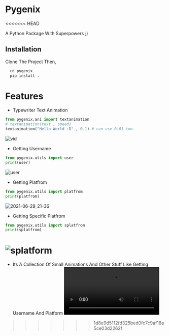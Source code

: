 
# Pygenix
<<<<<<< HEAD

A Python Package With Superpowers ;)

## Installation 

Clone The Project Then,

```bash 
  cd pygenix
  pip install .
```

# Features

-  Typewriter Text Animation

```python
from pygenix.ani import textanimation
# textanimation(text , speed)
textanimation("Hello World :D" , 0.1) # can use 0.01 too.
```
![vid](https://user-images.githubusercontent.com/73960425/123828271-f6ee7100-d91e-11eb-9c1f-a3997b59ca31.gif)

-  Getting Username

```python
from pygenix.utils import user
print(user)
```
![user](https://user-images.githubusercontent.com/73960425/123831260-c5c37000-d921-11eb-93ea-bc9eb52d413b.png)

-  Getting Platfrom
```python
from pygenix.utils import platfrom
print(platfrom)
```
![2021-06-29_21-36](https://user-images.githubusercontent.com/73960425/123831554-13d87380-d922-11eb-9222-8bde9750abe9.png)

-  Getting Specific Platfrom
```python
from pygenix.utils import splatfrom
print(splatfrom)
```
![splatform](https://user-images.githubusercontent.com/73960425/123831819-54d08800-d922-11eb-928f-edeb611c97c3.png)
=======
-  Its A Collection Of Small Animations And Other Stuff Like Getting Username And Platform
<video src="https://vod-progressive.akamaized.net/exp=1624995448~acl=%2A%2F2689662098.mp4%2A~hmac=b031c0aedb412e92a21483709726a4d044ee73e33847b7098d8fa9b7f42c4d34/vimeo-prod-skyfire-std-us/01/3792/22/568964842/2689662098.mp4?download=1&filename=Screencast+2021-06-29+19%3A30%3A50.mp4.mp4" ></video>
>>>>>>> 1d8e9d5112fd325bed0fc7c9af18a5ce03d2262f
